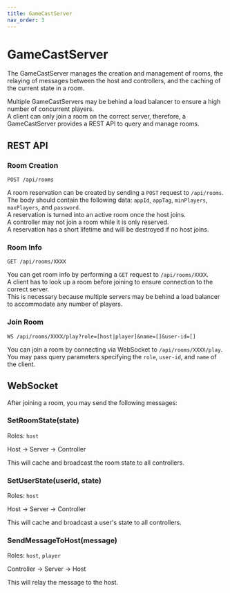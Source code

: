 ```yaml
---
title: GameCastServer
nav_order: 3
---
```


# GameCastServer

The GameCastServer manages the creation and management of rooms, the relaying of messages between the host and controllers, and the caching of the current state in a room.

Multiple GameCastServers may be behind a load balancer to ensure a high number of concurrent players.  
A client can only join a room on the correct server, therefore, a GameCastServer provides a REST API to query and manage rooms.

## REST API

### Room Creation

`POST /api/rooms`

A room reservation can be created by sending a `POST` request to `/api/rooms`.  
The body should contain the following data: `appId`, `appTag`, `minPlayers`, `maxPlayers`, and `password`.  
A reservation is turned into an active room once the host joins.  
A controller may not join a room while it is only reserved.  
A reservation has a short lifetime and will be destroyed if no host joins.

### Room Info

`GET /api/rooms/XXXX`

You can get room info by performing a `GET` request to `/api/rooms/XXXX`.  
A client has to look up a room before joining to ensure connection to the correct server.  
This is necessary because multiple servers may be behind a load balancer to accommodate any number of players.

### Join Room

`WS /api/rooms/XXXX/play?role=[host|player]&name=[]&user-id=[]`

You can join a room by connecting via WebSocket to `/api/rooms/XXXX/play`.  
You may pass query parameters specifying the `role`, `user-id`, and `name` of the client.

## WebSocket

After joining a room, you may send the following messages:

### SetRoomState(state)

Roles: `host`

Host -> Server -> Controller

This will cache and broadcast the room state to all controllers.

### SetUserState(userId, state)

Roles: `host`

Host -> Server -> Controller

This will cache and broadcast a user's state to all controllers.

### SendMessageToHost(message)

Roles: `host`, `player`

Controller -> Server -> Host

This will relay the message to the host.
